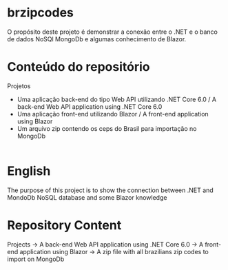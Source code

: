# brzipcodes
O propósito deste projeto é demonstrar a conexão entre o .NET e o banco de dados NoSQl MongoDb e algumas conhecimento de Blazor.

# Conteúdo do repositório
Projetos
     <ul>
      <li>Uma aplicação back-end do tipo Web API utilizando .NET Core 6.0 / A back-end Web API application using .NET Core 6.0</li>
      <li>Uma aplicação front-end utilizando Blazor / A front-end application using Blazor</li>
      <li>Um arquivo zip contendo os ceps do Brasil para importação no MongoDb</li>    
     </ul>
   

# English
The purpose of this project is to show the connection between .NET and MondoDb NoSQL database and some Blazor knowledge  

# Repository Content
Projects
    -> A back-end Web API application using .NET Core 6.0
    -> A front-end application using Blazor
    -> A zip file with all brazilians zip codes to import on MongoDb
